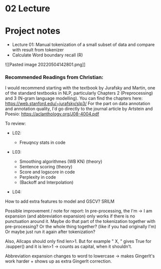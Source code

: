 # 02 Lecture



# Project notes

- Lecture 01: Manual tokenization of a small subset of data and compare with result from tokenizer
- Calculate Word boundary recall (R)

![[Pasted image 20220504142801.png]]


### Recommended Readings from Christian:
I would recommend starting with the textbook by Jurafsky and Martin, one of the standard textbooks in NLP, particularly Chapters 2 (Preprocessing) and 3 (N-gram language modelling). You can find the chapters here: https://web.stanford.edu/~jurafsky/slp3/
For the part on data annotation and annotation quality, I'd go directly to the journal article by Artstein and Poesio: https://aclanthology.org/J08-4004.pdf


To review:
- L02:
	- Freuqncy stats in code

- L03:
	- Smoothing algorithmes (WB KN) (theory)
	- Sentence scoring (theory)
	- Score and logscore in code
	- Perplexity in code
	- (Backoff and Interpolation)

- L04:



How to add extra features to model and GSCV?
SRILM



Possible improvement / note for report:  In pre-processing, the I'm -> I am expansion (and abbreviation expansion) only works if there is no punctuation around it. Maybe do that part of the tokenization together with pre-processing? Or the whole thing together? (like if you had originally I'm)
Or maybe just run it again after tokenization?

Also, Allcaps should only find len>1. But for example "   X, " gives True for .isupper() and it is len>1 -> counts as capital, when it shouldn't.

Abbreviation expansion changes to word to lowercase -> makes GingerIt's work harder + shows up as extra GingerIt correction.